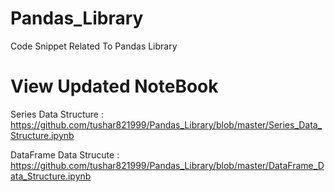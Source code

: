 # Pandas_Library
Code Snippet Related To Pandas Library

# View Updated NoteBook
Series Data Structure : https://github.com/tushar821999/Pandas_Library/blob/master/Series_Data_Structure.ipynb

DataFrame Data Strucute : https://github.com/tushar821999/Pandas_Library/blob/master/DataFrame_Data_Structure.ipynb
